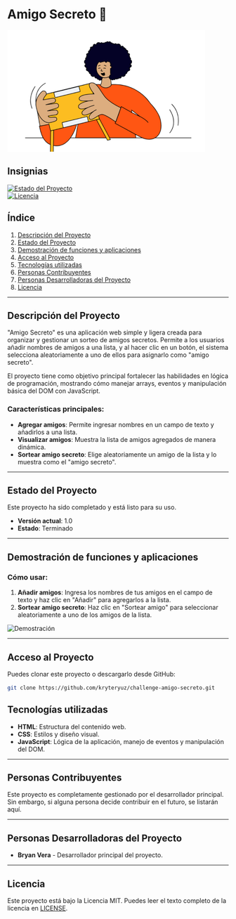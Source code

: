 # Amigo Secreto 🎁

![Portada](assets/amigo-secreto.png)

## Insignias

[![Estado del Proyecto](https://img.shields.io/badge/estado-terminado-brightgreen)](https://github.com/bryanvera/amigo-secreto)  
[![Licencia](https://img.shields.io/badge/licencia-MIT-green)](https://opensource.org/licenses/MIT)

## Índice

1. [Descripción del Proyecto](#descripción-del-proyecto)
2. [Estado del Proyecto](#estado-del-proyecto)
3. [Demostración de funciones y aplicaciones](#demostración-de-funciones-y-aplicaciones)
4. [Acceso al Proyecto](#acceso-al-proyecto)
5. [Tecnologías utilizadas](#tecnologías-utilizadas)
6. [Personas Contribuyentes](#personas-contribuyentes)
7. [Personas Desarrolladoras del Proyecto](#personas-desarrolladoras-del-proyecto)
8. [Licencia](#licencia)

---

## Descripción del Proyecto

"Amigo Secreto" es una aplicación web simple y ligera creada para organizar y gestionar un sorteo de amigos secretos. Permite a los usuarios añadir nombres de amigos a una lista, y al hacer clic en un botón, el sistema selecciona aleatoriamente a uno de ellos para asignarlo como "amigo secreto". 

El proyecto tiene como objetivo principal fortalecer las habilidades en lógica de programación, mostrando cómo manejar arrays, eventos y manipulación básica del DOM con JavaScript.

### Características principales:
- **Agregar amigos**: Permite ingresar nombres en un campo de texto y añadirlos a una lista.
- **Visualizar amigos**: Muestra la lista de amigos agregados de manera dinámica.
- **Sortear amigo secreto**: Elige aleatoriamente un amigo de la lista y lo muestra como el "amigo secreto".

---

## Estado del Proyecto

Este proyecto ha sido completado y está listo para su uso.

- **Versión actual**: 1.0
- **Estado**: Terminado

---

## Demostración de funciones y aplicaciones

### Cómo usar:
1. **Añadir amigos**: Ingresa los nombres de tus amigos en el campo de texto y haz clic en "Añadir" para agregarlos a la lista.
2. **Sortear amigo secreto**: Haz clic en "Sortear amigo" para seleccionar aleatoriamente a uno de los amigos de la lista.

![Demostración](assets/demostracion.gif)

---

## Acceso al Proyecto

Puedes clonar este proyecto o descargarlo desde GitHub:

```bash
git clone https://github.com/kryteryuz/challenge-amigo-secreto.git
```


## Tecnologías utilizadas

- **HTML**: Estructura del contenido web.
- **CSS**: Estilos y diseño visual.
- **JavaScript**: Lógica de la aplicación, manejo de eventos y manipulación del DOM.

---

## Personas Contribuyentes

Este proyecto es completamente gestionado por el desarrollador principal. Sin embargo, si alguna persona decide contribuir en el futuro, se listarán aquí.

---

## Personas Desarrolladoras del Proyecto

- **Bryan Vera** - Desarrollador principal del proyecto.

---

## Licencia

Este proyecto está bajo la Licencia MIT. Puedes leer el texto completo de la licencia en [LICENSE](LICENSE).

